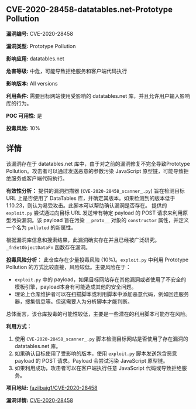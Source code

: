## CVE-2020-28458-datatables.net-Prototype Pollution

**漏洞编号:** CVE-2020-28458

**漏洞类型:** Prototype Pollution

**影响应用:** datatables.net

**危害等级:** 中危，可能导致拒绝服务和客户端代码执行

**影响版本:** All versions

**利用条件:** 需要目标网站使用受影响的 datatables.net 库，并且允许用户输入影响库的行为。

**POC 可用性:** 是

**投毒风险:** 10%

## 详情

该漏洞存在于 datatables.net 库中，由于对之前的漏洞修复不完全导致Prototype Pollution。攻击者可以通过发送恶意的参数污染 JavaScript 原型链，可能导致拒绝服务或客户端代码执行。

**有效性分析：**
提供的漏洞扫描器 (`CVE-2020-28458_scanner_.py`) 旨在检测目标 URL 上是否使用了 DataTables 库，并确定其版本。如果检测到的版本低于 1.10.23，则认为易受攻击。此脚本可以帮助确认漏洞是否存在。
提供的 `exploit.py` 尝试通过向目标 URL 发送带有特定 payload 的 POST 请求来利用原型污染漏洞。该 payload 旨在污染 `__proto__` 对象的 `constructor` 属性，并定义一个名为 `polluted` 的新属性。

根据漏洞库信息和搜索结果，此漏洞确实存在并且已经被广泛研究。`_fnSetObjectDataFn` 函数存在漏洞。

**投毒风险分析：**
此仓库存在少量投毒风险 (10%)。`exploit.py` 中利用 Prototype Pollution 的方式比较直接，风险较低。主要风险在于：

*   `exploit.py` 中的 payload，如果目标网站存在其他漏洞或者使用了不安全的模板引擎，payload本身有可能造成其他的安全问题。
*   理论上仓库维护者可以在扫描脚本或利用脚本中添加恶意代码，例如回连服务器，搜集信息等。但这需要人为分析脚本才能判断。

总体而言，该仓库投毒的可能性较低，主要是一些潜在的利用脚本可能存在风险。

**利用方式：**
1.  使用 `CVE-2020-28458_scanner_.py` 脚本检测目标网站是否使用了存在漏洞的 datatables.net 库。
2.  如果确认目标使用了受影响的版本，使用 `exploit.py` 脚本发送包含恶意 payload 的 POST 请求。Payload 会尝试污染 JavaScript 原型链。
3.  如果利用成功，攻击者可以在客户端执行任意 JavaScript 代码或导致拒绝服务。

**项目地址:** [fazilbaig1/CVE-2020-28458](https://github.com/fazilbaig1/CVE-2020-28458)

**漏洞详情:** [CVE-2020-28458](https://nvd.nist.gov/vuln/detail/CVE-2020-28458)